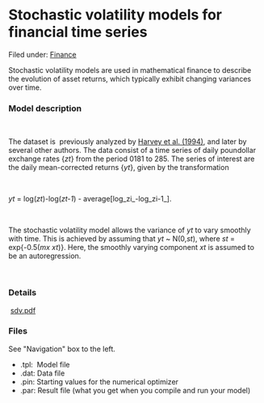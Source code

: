 #  Stochastic volatility models for financial time series

Filed under:  [Finance][1]

Stochastic volatility models are used in mathematical finance to describe the evolution of asset returns, which typically exhibit changing variances over time.

### Model description

 

The dataset is  previously analyzed by [Harvey et al. (1994)][2], and later by several other authors. The data consist of a time series of daily poundollar exchange rates {_zt_} from the period 0181 to 285. The series of interest are the daily mean-corrected returns {_yt_}, given by the transformation

 

_yt_ = log(_zt_)-log(_zt-1_) \- average[log_zi_-log_zi-1_].

 

The stochastic volatility model allows the variance of _yt_ to vary smoothly with time. This is achieved by assuming that _yt_ ~ N(0,_st_), where _st_ = exp{-0.5(_mx_ _xt_)}. Here, the smoothly varying component _xt_ is assumed to be an autoregression.

 

### Details   

 [sdv.pdf][3]

### Files

See "Navigation" box to the left.

* .tpl:  Model file
* .dat: Data file
* .pin: Starting values for the numerical optimizer  
* .par: Result file (what you get when you compile and run your model)  

 

[1]: http/www.admb-project.or@@search?Subject:list=Finance
[2]: citations.html#harv:ruiz:shep:1994
[3]: sdv.pdf "sdv.pdf"

